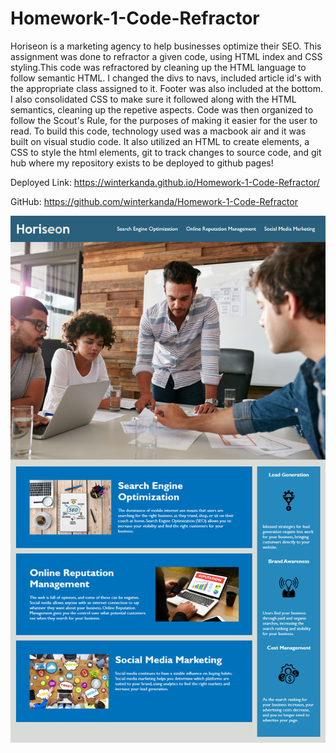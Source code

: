 # Homework-1-Code-Refractor

Horiseon is a marketing agency to help businesses optimize their SEO. This assignment was done to refractor a given code, using HTML index and CSS styling.This code was refractored by cleaning up the HTML language to follow semantic HTML. I changed the divs to navs, included article id's with the appropriate class assigned to it. Footer was also included at the bottom. I also consolidated CSS to make sure it followed along with the HTML semantics, cleaning up the repetive aspects. Code was then organized to follow the Scout's Rule, for the purposes of making it easier for the user to read. To build this code, technology used was a macbook air and it was built on visual studio code. It also utilized an HTML to create elements, a CSS to style the html elements, git to track changes to source code, and git hub where my repository exists to be deployed to github pages!

Deployed Link: https://winterkanda.github.io/Homework-1-Code-Refractor/

GitHub: https://github.com/winterkanda/Homework-1-Code-Refractor

![Alt text](screenshot-horiseon.png)

